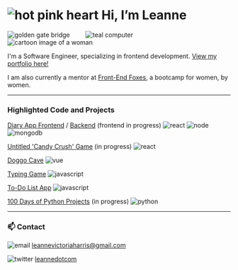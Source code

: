  # ![hot pink heart](https://img.icons8.com/fluency/48/000000/like.png) Hi, I’m Leanne
 
 ![golden gate bridge](https://img.icons8.com/external-vitaliy-gorbachev-lineal-color-vitaly-gorbachev/50/000000/external-golden-gate-bridge-wonder-of-the-world-vitaliy-gorbachev-lineal-color-vitaly-gorbachev.png)&nbsp;&nbsp;&nbsp;&nbsp;&nbsp;&nbsp;&nbsp;&nbsp; ![teal computer](https://img.icons8.com/external-kiranshastry-lineal-color-kiranshastry/50/000000/external-code-coding-kiranshastry-lineal-color-kiranshastry-1.png) &nbsp;&nbsp;&nbsp;&nbsp;&nbsp;&nbsp;&nbsp;&nbsp; ![cartoon image of a woman](https://img.icons8.com/bubbles/50/000000/long-brunette-hair-lady.png)



I'm a Software Engineer, specializing in frontend development. [View my portfolio here!](www.leanne.studio.com) 

I am also currently a mentor at [Front-End Foxes](https://github.com/le-anne/fef-portfolio), a bootcamp for women, by women.

---

### Highlighted Code and Projects

[Diary App Frontend](https://github.com/le-anne/diary-frontend) / [Backend](https://github.com/le-anne/diary-backend) (frontend in progress) ![react](https://img.icons8.com/office/16/000000/react.png) 
![node](https://img.icons8.com/fluency/16/000000/node-js.png) ![mongodb](https://img.icons8.com/color/16/000000/mongodb.png)

[Untitled 'Candy Crush' Game](https://github.com/le-anne/candy-crush) (in progress) ![react](https://img.icons8.com/office/16/000000/react.png)

[Doggo Cave](https://github.com/le-anne/fef-dog) ![vue](https://img.icons8.com/color/16/000000/vue-js.png)

[Typing Game](https://github.com/le-anne/fef-typing-game) ![javascript](https://img.icons8.com/color/16/000000/javascript--v1.png)

[To-Do List App](https://github.com/le-anne/fef-to-do) ![javascript](https://img.icons8.com/color/16/000000/javascript--v1.png)

[100 Days of Python Projects](https://github.com/le-anne/100DaysofPython) (in progress) ![python](https://img.icons8.com/color/16/000000/python--v1.png) 

---

 ###  📫  Contact
 ![email](https://img.icons8.com/cotton/30/000000/paper-plane--v3.png) leannevictoriaharris@gmail.com 
 
 ![twitter](https://img.icons8.com/office/30/000000/twitter.png) [leannedotcom](https://twitter.com/leannedotcom)

<!---
le-anne/le-anne is a ✨ special ✨ repository because its `README.md` (this file) appears on your GitHub profile.
You can click the Preview link to take a look at your changes.
--->
